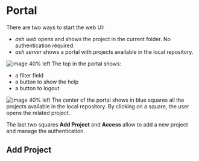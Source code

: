 # Portal
There are two ways to start the web UI:
- _ash web_ opens and shows the project in the current folder. No authentication required.
- _ash server_ shows a portal with projects available in the local repository.

![image 40% left](~public/help/portalTop.png)
The top in the portal shows: 
- a filter field
- a button to show the help
- a button to logout


![image 40% left](~public/help/portalCenter.png)
The center of the portal shows in blue squares all the projects available in the local repository. By clicking on a square, the user opens the related project.

The last two squares __Add Project__ and __Access__ allow to add a new project  and manage the authentication.

## Add Project

